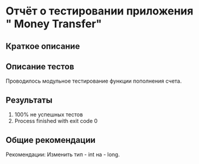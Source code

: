 # Отчёт о тестировании приложения   " Money Transfer" 

## Краткое описание 


## Описание тестов
 Проводилось модульное тестирование функции пополнения счета.

## Результаты
 1. 100% не успешных тестов
 2. Process finished with exit code 0
## Общие рекомендации
 Рекомендации: Изменить тип - int на - long.

